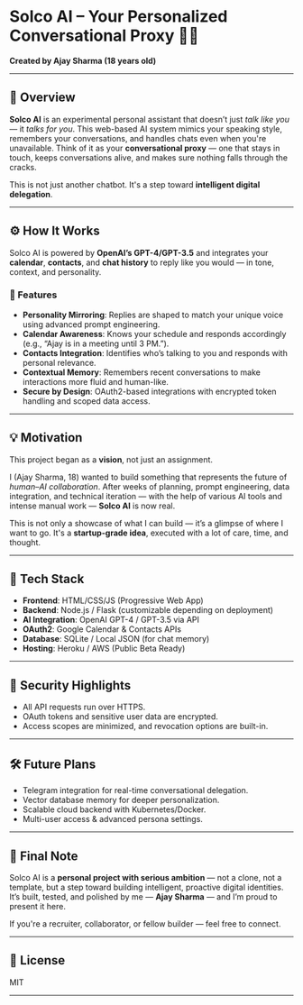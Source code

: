 # Solco AI – Your Personalized Conversational Proxy 🤖💬

**Created by Ajay Sharma (18 years old)**

---

## 🌟 Overview

**Solco AI** is an experimental personal assistant that doesn’t just *talk like you* — it *talks for you*. This web-based AI system mimics your speaking style, remembers your conversations, and handles chats even when you're unavailable. Think of it as your **conversational proxy** — one that stays in touch, keeps conversations alive, and makes sure nothing falls through the cracks.

This is not just another chatbot. It's a step toward **intelligent digital delegation**.

---

## ⚙️ How It Works

Solco AI is powered by **OpenAI’s GPT-4/GPT-3.5** and integrates your **calendar**, **contacts**, and **chat history** to reply like you would — in tone, context, and personality.

### 🧠 Features

- **Personality Mirroring**: Replies are shaped to match your unique voice using advanced prompt engineering.
- **Calendar Awareness**: Knows your schedule and responds accordingly (e.g., “Ajay is in a meeting until 3 PM.”).
- **Contacts Integration**: Identifies who’s talking to you and responds with personal relevance.
- **Contextual Memory**: Remembers recent conversations to make interactions more fluid and human-like.
- **Secure by Design**: OAuth2-based integrations with encrypted token handling and scoped data access.

---

## 💡 Motivation

This project began as a **vision**, not just an assignment.

I (Ajay Sharma, 18) wanted to build something that represents the future of *human–AI collaboration*. After weeks of planning, prompt engineering, data integration, and technical iteration — with the help of various AI tools and intense manual work — **Solco AI** is now real.

This is not only a showcase of what I can build — it’s a glimpse of where I want to go. It's a **startup-grade idea**, executed with a lot of care, time, and thought.

---

## 🚀 Tech Stack

- **Frontend**: HTML/CSS/JS (Progressive Web App)
- **Backend**: Node.js / Flask (customizable depending on deployment)
- **AI Integration**: OpenAI GPT-4 / GPT-3.5 via API
- **OAuth2**: Google Calendar & Contacts APIs
- **Database**: SQLite / Local JSON (for chat memory)
- **Hosting**: Heroku / AWS (Public Beta Ready)

---

## 🔐 Security Highlights

- All API requests run over HTTPS.
- OAuth tokens and sensitive user data are encrypted.
- Access scopes are minimized, and revocation options are built-in.

---

## 🛠 Future Plans

- Telegram integration for real-time conversational delegation.
- Vector database memory for deeper personalization.
- Scalable cloud backend with Kubernetes/Docker.
- Multi-user access & advanced persona settings.

---

## 📣 Final Note

Solco AI is a **personal project with serious ambition** — not a clone, not a template, but a step toward building intelligent, proactive digital identities. It’s built, tested, and polished by me — **Ajay Sharma** — and I’m proud to present it here.

If you're a recruiter, collaborator, or fellow builder — feel free to connect.

---

## 📎 License

MIT

---


